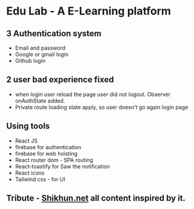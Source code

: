 # Edu Lab - A E-Learning platform

## 3 Authentication system

- Email and password
- Google or gmail login
- Github login

## 2 user bad experience fixed

- when login user reload the page user did not logout. Observer onAuthState added.
- Private route loading state apply, so user doesn't go again login page

## Using tools

- React JS
- firebase for authentication
- firebase for web hoisting
- React router dom - SPA routing
- React-toastify for Saw the notification
- React icons
- Tailwind css - for UI

## Tribute - [Shikhun.net](https://www.shikhun.net/) all content inspired by it.
